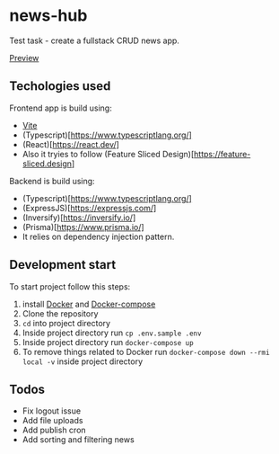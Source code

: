 # news-hub

Test task - create a fullstack CRUD news app.

[Preview](https://new-hub-app.onrender.com)

## Techologies used

Frontend app is build using:

- [Vite](https://vitejs.dev/)
- (Typescript)[https://www.typescriptlang.org/]
- (React)[https://react.dev/]
- Also it tryies to follow (Feature Sliced Design)[https://feature-sliced.design]

Backend is build using:

- (Typescript)[https://www.typescriptlang.org/]
- (ExpressJS)[https://expressjs.com/]
- (Inversify)[https://inversify.io/]
- (Prisma)[https://www.prisma.io/]
- It relies on dependency injection pattern.

## Development start

To start project follow this steps:

1. install [Docker](https://www.docker.com/) and [Docker-compose](https://docs.docker.com/compose/)
2. Clone the repository
3. `cd` into project directory
4. Inside project directory run `cp .env.sample .env`
5. Inside project directory run `docker-compose up`
6. To remove things related to Docker run `docker-compose down --rmi local -v` inside project directory

## Todos

- Fix logout issue
- Add file uploads
- Add publish cron
- Add sorting and filtering news
